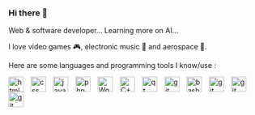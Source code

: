 ### Hi there 👋
Web & software developer... Learning more on AI...

I love video games 🎮, electronic music 🎵 and aerospace 🚀.

Here are some languages and programming tools I know/use :

<img align="left" alt="html5" width="30px" style="padding-right:11px;" src="https://cdn.jsdelivr.net/gh/devicons/devicon/icons/html5/html5-original.svg" />
<img align="left" alt="css" width="30px" style="padding-right:11px;" src="https://cdn.jsdelivr.net/gh/devicons/devicon/icons/css3/css3-original.svg" />
<img align="left" alt="javascript" width="30px" style="padding-right:11px;" src="https://cdn.jsdelivr.net/gh/devicons/devicon/icons/javascript/javascript-original.svg" />
<img align="left" alt="php" width="30px" style="padding-right:11px;" src="https://cdn.jsdelivr.net/gh/devicons/devicon/icons/php/php-plain.svg" />
<img align="left" alt="Wordpress" width="30px" style="padding-right:11px" src="https://cdn.jsdelivr.net/gh/devicons/devicon/icons/wordpress/wordpress-plain.svg" />
<img align="left" alt="C++" width="30px" style="padding-right:11px;" src="https://cdn.jsdelivr.net/gh/devicons/devicon/icons/cplusplus/cplusplus-original.svg" />
<img align="left" alt="qt" width="30px" style="padding-right:11px;" src="https://cdn.jsdelivr.net/gh/devicons/devicon/icons/qt/qt-original.svg" />
<img align="left" alt="git" width="30px" style="padding-right:11px;" src="https://cdn.jsdelivr.net/gh/devicons/devicon/icons/mysql/mysql-original.svg" />
<img align="left" alt="bash" width="30px"  style="padding-right:11px;" src="https://cdn.jsdelivr.net/gh/devicons/devicon/icons/bash/bash-original.svg" />
<img align="left" alt="git" width="30px" style="padding-right:11px;" src="https://cdn.jsdelivr.net/gh/devicons/devicon/icons/git/git-original-wordmark.svg" />
<img align="left" alt="git" width="30px" style="padding-right:11px;" src="https://cdn.jsdelivr.net/gh/devicons/devicon/icons/linux/linux-original.svg" />
<img align="left" alt="git" width="30px" style="padding-right:11px;" src="https://cdn.jsdelivr.net/gh/devicons/devicon/icons/vscode/vscode-original.svg" />          
<!--
**LouisVraie/LouisVraie** is a ✨ _special_ ✨ repository because its `README.md` (this file) appears on your GitHub profile.

Here are some ideas to get you started:

- 🔭 I’m currently working on ...
- 🌱 I’m currently learning ...
- 👯 I’m looking to collaborate on ...
- 🤔 I’m looking for help with ...
- 💬 Ask me about ...
- 📫 How to reach me: ...
- 😄 Pronouns: ...
- ⚡ Fun fact: ...
-->
